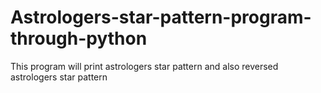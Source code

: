 # Astrologers-star-pattern-program-through-python
This program will print astrologers star pattern and also reversed astrologers star pattern
